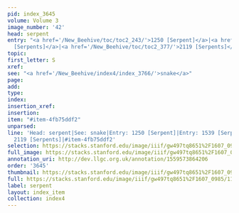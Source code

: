 ```yaml
---
pid: index_3645
volume: Volume 3
image_number: '42'
head: serpent
entry: "<a href='/New_Beehive/toc/toc2_243/'>1250 [Serpent]</a>|<a href='/New_Beehive/toc/toc2_302/'>1539
  [Serpents]</a>|<a href='/New_Beehive/toc/toc2_377/'>2119 [Serpents]</a>"
topic: 
first_letter: S
xref: 
see: "<a href='/New_Beehive/index4/index_3766/'>snake</a>"
page: 
add: 
type: 
index: 
insertion_xref: 
insertion: 
item: "#item-4fb75ddf2"
unparsed: 
line: 'Head: serpent|See: snake|Entry: 1250 [Serpent]|Entry: 1539 [Serpents]|Entry:
  2119 [Serpents]|#item-4fb75ddf2'
selection: https://stacks.stanford.edu/image/iiif/gw497tq8651%2F1607_0985/1125,916,739,236/full/0/default.jpg
full_image: https://stacks.stanford.edu/image/iiif/gw497tq8651%2F1607_0985/full/full/0/default.jpg
annotation_uri: http://dev.llgc.org.uk/annotation/1559573864206
order: '3645'
thumbnail: https://stacks.stanford.edu/image/iiif/gw497tq8651%2F1607_0985/1125,916,739,236/150,/0/default.jpg
full: https://stacks.stanford.edu/image/iiif/gw497tq8651%2F1607_0985/1125,916,739,236/full/0/default.jpg
label: serpent
layout: index_item
collection: index4
---
```

